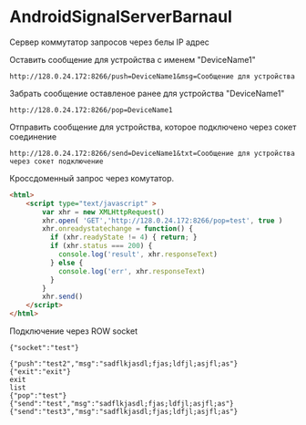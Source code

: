 # AndroidSignalServerBarnaul
Сервер коммутатор запросов через белы IP адрес




Оставить сообщение для устройства с именем "DeviceName1"
```
http://128.0.24.172:8266/push=DeviceName1&msg=Сообщение для устройства
```

Забрать сообщение оставленое ранее для устройства "DeviceName1"
```
http://128.0.24.172:8266/pop=DeviceName1
```

Отправить сообщение для устройства, которое подключено через сокет соединение
```
http://128.0.24.172:8266/send=DeviceName1&txt=Сообщение для устройства через сокет подключение
```



Кроссдоменный запрос через комутатор.
```html
<html>
	<script type="text/javascript" >
		var xhr = new XMLHttpRequest()
		xhr.open( 'GET','http://128.0.24.172:8266/pop=test', true )
		xhr.onreadystatechange = function() {
		  if (xhr.readyState != 4) { return; }
		  if (xhr.status === 200) {
			console.log('result', xhr.responseText)
		  } else {
			console.log('err', xhr.responseText)
		  }
		}
		xhr.send()
	</script>
</html>
```

Подключение через ROW socket
```
{"socket":"test"}
```


```
{"push":"test2","msg":"sadflkjasdl;fjas;ldfjl;asjfl;as"}
{"exit":"exit"}
exit
list
{"pop":"test"}
{"send":"test","msg":"sadflkjasdl;fjas;ldfjl;asjfl;as"}
{"send":"test3","msg":"sadflkjasdl;fjas;ldfjl;asjfl;as"}
```

